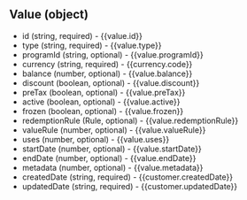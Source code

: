 ## Value (object)
+ id (string, required) - {{value.id}}
+ type (string, required) - {{value.type}}
+ programId (string, optional) - {{value.programId}}
+ currency (string, required) - {{currency.code}}
+ balance (number, optional) - {{value.balance}}
+ discount (boolean, optional) - {{value.discount}}
+ preTax (boolean, optional) - {{value.preTax}}
+ active (boolean, optional) - {{value.active}}
+ frozen (boolean, optional) - {{value.frozen}}
+ redemptionRule (Rule, optional) - {{value.redemptionRule}}
+ valueRule (number, optional) - {{value.valueRule}}
+ uses (number, optional) - {{value.uses}}
+ startDate (number, optional) - {{value.startDate}}
+ endDate (number, optional) - {{value.endDate}}
+ metadata (number, optional) - {{value.metadata}}
+ createdDate (string, required) - {{customer.createdDate}}
+ updatedDate (string, required) - {{customer.updatedDate}}
